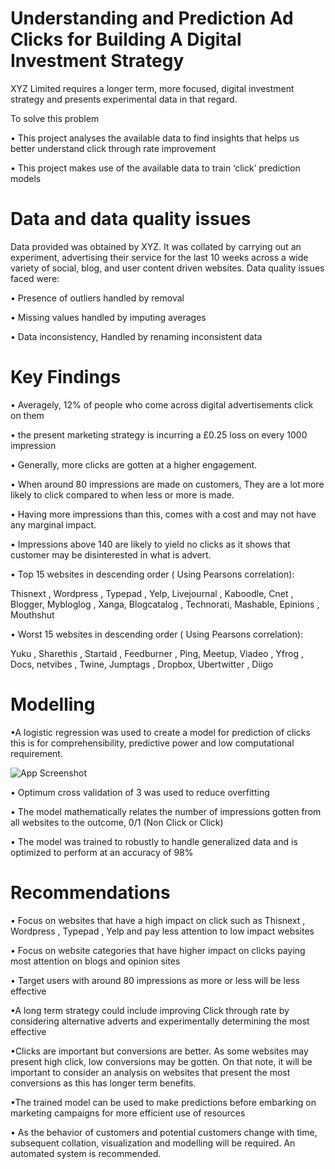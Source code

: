 # Understanding and Prediction Ad Clicks for Building A Digital Investment Strategy

XYZ Limited requires a longer term, more focused, digital investment strategy and
presents experimental data in that regard.

To solve this problem

• This project analyses the available data to find insights that helps us better understand click through rate
improvement

• This project makes use of the available data to train ‘click’ prediction models


# Data and data quality issues

Data provided was obtained by XYZ. It was collated by carrying out an experiment,
advertising their service for the last 10 weeks across a wide variety of social, blog, and
user content driven websites.
Data quality issues faced were:

• Presence of outliers handled by removal

• Missing values handled by imputing averages

• Data inconsistency, Handled by renaming inconsistent data


# Key Findings

• Averagely, 12% of people who come across digital advertisements click on them

• the present marketing strategy is incurring a £0.25 loss on every 1000 impression

• Generally, more clicks are gotten at a higher engagement.

• When around 80 impressions are made on customers, They are a lot more likely to click compared to when less or more is made.

• Having more impressions than this, comes with a cost and may not have any marginal impact.

• Impressions above 140 are likely to yield no clicks as it shows that customer may be disinterested in what is advert.

• Top 15 websites in descending order ( Using Pearsons correlation):

Thisnext , Wordpress , Typepad , Yelp, Livejournal , Kaboodle, Cnet , Blogger, Mybloglog , Xanga, Blogcatalog ,
Technorati, Mashable, Epinions , Mouthshut

• Worst 15 websites in descending order ( Using Pearsons correlation):

Yuku , Sharethis , Startaid , Feedburner , Ping, Meetup, Viadeo , Yfrog , Docs, netvibes , Twine, Jumptags , Dropbox,
Ubertwitter , Diigo

# Modelling

•A logistic regression was used to create a model for prediction of clicks this is for comprehensibility, predictive power and low computational requirement.

![App Screenshot](https://miro.medium.com/max/720/1*CYAn9ACXrWX3IneHSoMVOQ.gif)

• Optimum cross validation of 3 was used to reduce overfitting

• The model mathematically relates the number of impressions gotten from all websites to the outcome, 0/1 (Non Click or Click)

• The model was trained to robustly to handle generalized data and is optimized to perform at an accuracy of 98%

# Recommendations

• Focus on websites that have a high impact on click such as Thisnext , Wordpress , Typepad , Yelp and pay
less attention to low impact websites

• Focus on website categories that have higher impact on clicks paying most attention on blogs and opinion
sites

• Target users with around 80 impressions as more or less will be less effective

•A long term strategy could include improving Click through rate by considering alternative adverts and
experimentally determining the most effective

•Clicks are important but conversions are better. As some websites may present high click, low conversions
may be gotten. On that note, it will be important to consider an analysis on websites that present the
most conversions as this has longer term benefits.

•The trained model can be used to make predictions before embarking on marketing campaigns for more
efficient use of resources

• As the behavior of customers and potential customers change with time, subsequent collation,
visualization and modelling will be required. An automated system is recommended.

